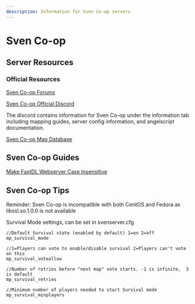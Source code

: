 ```yaml
---
description: Information for Sven Co-op servers
---
```


# Sven Co-op

## **Server Resources**

### Official Resources

[Sven Co-op Forums](https://forums.svencoop.com/)

[Sven Co-op Official Discord](https://discordapp.com/invite/svencoop)

The discord contains information for Sven Co-op under the information tab including mapping guides, server config information, and angelscript documentation.

[Sven Co-op Map Database](http://scmapdb.com/)

## **Sven Co-op Guides**

[Make FastDL Webserver Case Insensitive](make-webserver-case-insensitive.md)

## Sven Co-op Tips

Reminder: Sven Co-op is incompatible with both CentOS and Fedora as libssl.so.1.0.0 is not available

Survival Mode settings, can be set in svenserver.cfg

```text
//Default Survival state (enabled by default) 1=on 2=off
mp_survival_mode

//1=Players can vote to enable/disable survival 2=Players can't vote on this
mp_survival_voteallow

//Number of retries before "next map" vote starts. -1 is infinite,  3 is default
mp_survival_retries

//Minimum number of players needed to start Survival mode
mp_survival_minplayers

```
